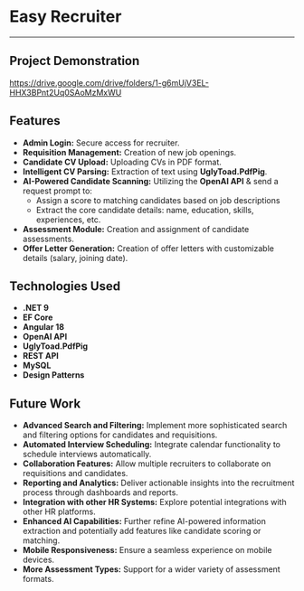 # Easy Recruiter
---
## Project Demonstration
https://drive.google.com/drive/folders/1-g6mUjV3EL-HHX3BPnt2Uq0SAoMzMxWU

## Features
* **Admin Login:** Secure access for recruiter.
* **Requisition Management:** Creation of new job openings.
* **Candidate CV Upload:** Uploading CVs in PDF format.
* **Intelligent CV Parsing:** Extraction of text using **UglyToad.PdfPig**.
* **AI-Powered Candidate Scanning:** Utilizing the **OpenAI API** & send a request prompt to:
  * Assign a score to matching candidates based on job descriptions
  * Extract the core candidate details: name, education, skills, experiences, etc.
* **Assessment Module:** Creation and assignment of candidate assessments.
* **Offer Letter Generation:** Creation of offer letters with customizable details (salary, joining date).

## Technologies Used
* **.NET 9**
* **EF Core**
* **Angular 18**
* **OpenAI API**
* **UglyToad.PdfPig**
* **REST API**
* **MySQL**
* **Design Patterns**

## Future Work

* **Advanced Search and Filtering:** Implement more sophisticated search and filtering options for candidates and requisitions.
* **Automated Interview Scheduling:** Integrate calendar functionality to schedule interviews automatically.
* **Collaboration Features:** Allow multiple recruiters to collaborate on requisitions and candidates.
* **Reporting and Analytics:** Deliver actionable insights into the recruitment process through dashboards and reports.
* **Integration with other HR Systems:** Explore potential integrations with other HR platforms.
* **Enhanced AI Capabilities:** Further refine AI-powered information extraction and potentially add features like candidate scoring or matching.
* **Mobile Responsiveness:** Ensure a seamless experience on mobile devices.
* **More Assessment Types:** Support for a wider variety of assessment formats.

